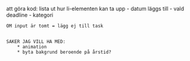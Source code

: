 att göra kod:
    lista ut hur li-elementen kan ta upp    - datum läggs till
                                            - vald deadline
                                            - kategori 

    OM input är tomt = lägg ej till task


    SAKER JAG VILL HA MED:
        * animation
        * byta bakgrund beroende på årstid?
        